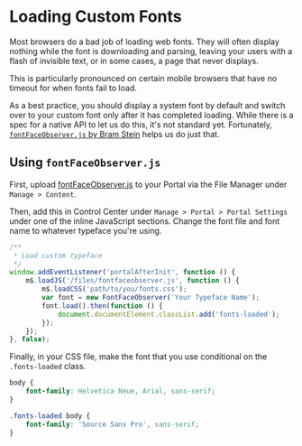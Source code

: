 # Loading Custom Fonts

Most browsers do a bad job of loading web fonts. They will often display nothing while the font is downloading and parsing, leaving your users with a flash of invisible text, or in some cases, a page that never displays.

This is particularly pronounced on certain mobile browsers that have no timeout for when fonts fail to load.

As a best practice, you should display a system font by default and switch over to your custom font only after it has completed loading. While there is a spec for a native API to let us do this, it's not standard yet. Fortunately, [`fontFaceObserver.js` by Bram Stein](https://github.com/bramstein/fontfaceobserver) helps us do just that.

## Using `fontFaceObserver.js`

First, upload [fontFaceObserver.js](https://github.com/bramstein/fontfaceobserver) to your Portal via the File Manager under `Manage > Content`.

Then, add this in Control Center under `Manage > Portal > Portal Settings` under one of the inline JavaScript sections. Change the font file and font name to whatever typeface you're using.

```js
/**
 * Load custom typeface
 */
window.addEventListener('portalAfterInit', function () {
	m$.loadJS('/files/fontfaceobserver.js', function () {
		m$.loadCSS('path/to/you/fonts.css');
		var font = new FontFaceObserver('Your Typeface Name');
		font.load().then(function () {
			document.documentElement.classList.add('fonts-loaded');
		});
	});
}, false);
```

Finally, in your CSS file, make the font that you use conditional on the `.fonts-loaded` class.

```css
body {
    font-family: Helvetica Neue, Arial, sans-serif;
}

.fonts-loaded body {
    font-family: 'Source Sans Pro', sans-serif;
}
```